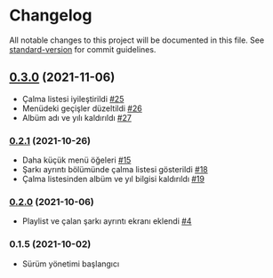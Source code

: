 # Changelog

All notable changes to this project will be documented in this file. See [standard-version](https://github.com/conventional-changelog/standard-version) for commit guidelines.

## [0.3.0](https://github.com/kinefi/subadap-player/compare/v0.2.1...v0.3.0) (2021-11-06)

- Çalma listesi iyileştirildi [#25](https://github.com/kinefi/subadap-player/issues/25)
- Menüdeki geçişler düzeltildi [#26](https://github.com/kinefi/subadap-player/issues/26)
- Albüm adı ve yılı kaldırıldı [#27](https://github.com/kinefi/subadap-player/issues/27)

### [0.2.1](https://github.com/kinefi/subadap-player/compare/v0.2.0...v0.2.1) (2021-10-26)

- Daha küçük menü öğeleri [#15](https://github.com/kinefi/subadap-player/issues/15)
- Şarkı ayrıntı bölümünde çalma listesi gösterildi [#18](https://github.com/kinefi/subadap-player/issues/18)
- Çalma listesinden albüm ve yıl bilgisi kaldırıldı [#19](https://github.com/kinefi/subadap-player/issues/19)

### [0.2.0](https://github.com/kinefi/subadap-player/compare/v0.1.5...v0.2.0) (2021-10-06)

- Playlist ve çalan şarkı ayrıntı ekranı eklendi [#4](https://github.com/kinefi/subadap-player/issues/4)

### 0.1.5 (2021-10-02)

- Sürüm yönetimi başlangıcı

